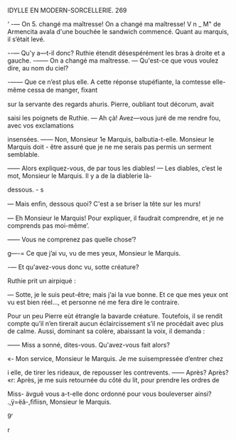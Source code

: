  

IDYLLE EN MODERN-SORCELLERIE. 269

 ‘ -— On 5. changé ma maîtresse! On a changé ma maîtresse!
V n _ M" de Armencita avala d'une bouchée le sandwich commencé. Quant au
marquis, il s‘était levé.

--— Qu'y a—t-il donc?
Ruthie étendit désespérément les bras à droite et a gauche.
-—— On a changé ma maîtresse.
— Qu'est-ce que vous voulez dire, au nom du ciel?

-—— Que ce n’est plus elle.
A cette réponse stupéfiante, la comtesse elle-même cessa de manger, ﬁxant

sur la servante des regards ahuris. Pierre, oubliant tout décorum, avait

saisi les poignets de Ruthie.
— Ah çà! Avez—vous juré de me rendre fou, avec vos exclamations

insensées.
—— Non, Monsieur 1e Marquis, balbutia-t-elle. Monsieur le Marquis doit -
être assuré que je ne me serais pas permis un serment semblable.

—— Alors expliquez-vous, de par tous les diables!
— Les diables, c’est le mot, Monsieur le Marquis. Il y a de la diablerie là-

dessous. - s

— Mais enﬁn, dessous quoi? C'est a se briser la tête sur les murs!

— Eh Monsieur le Marquis! Pour expliquer, il faudrait comprendre, et je
ne comprends pas moi-même’.

—— Vous ne comprenez pas quelle chose‘?

g—-= Ce que j’ai vu, vu de mes yeux, Monsieur le Marquis.

-— Et qu'avez-vous donc vu, sotte créature?

Ruthie prit un airpiqué :

— Sotte, je le suis peut-être; mais j‘ai la vue bonne. Et ce que mes yeux
ont vu est bien réel..., et personne né me fera dire le contraire.

Pour un peu Pierre eùt étrangle la bavarde créature. Toutefois, il se rendit
compte qu’il n’en tirerait aucun éclaircissement s’il ne procédait avec plus
de calme. Aussi, dominant sa colère, abaissant la voix, il demanda :

—— Miss a sonné, dites-vous. Qu'avez-vous fait alors?

«- Mon service, Monsieur le Marquis. Je me suisempressée d’entrer chez

i elle, de tirer les rideaux, de repousser les contrevents.
—— Après? Après?
«r: Après, je me suis retournée du côté du lit, pour prendre les ordres de

Miss-
  ävguê vous a-t-elle donc ordonné pour vous bouleverser ainsi?
.,ÿ=ëâ-,ﬁﬁisn, Monsieur le Marquis.

9‘

r

  
 
 
 
 
  
 
 
 
 
  
 
  

